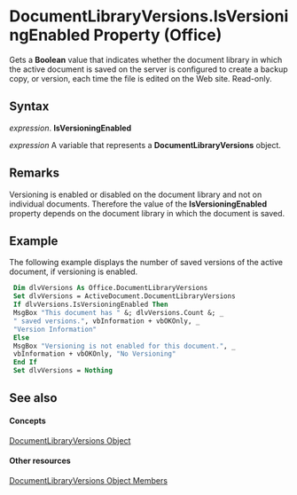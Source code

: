 
# DocumentLibraryVersions.IsVersioningEnabled Property (Office)

Gets a  **Boolean** value that indicates whether the document library in which the active document is saved on the server is configured to create a backup copy, or version, each time the file is edited on the Web site. Read-only.


## Syntax

 _expression_. **IsVersioningEnabled**

 _expression_ A variable that represents a **DocumentLibraryVersions** object.


## Remarks

Versioning is enabled or disabled on the document library and not on individual documents. Therefore the value of the  **IsVersioningEnabled** property depends on the document library in which the document is saved.


## Example

The following example displays the number of saved versions of the active document, if versioning is enabled.


```vb
 Dim dlvVersions As Office.DocumentLibraryVersions 
 Set dlvVersions = ActiveDocument.DocumentLibraryVersions 
 If dlvVersions.IsVersioningEnabled Then 
 MsgBox "This document has " &; dlvVersions.Count &; _ 
 " saved versions.", vbInformation + vbOKOnly, _ 
 "Version Information" 
 Else 
 MsgBox "Versioning is not enabled for this document.", _ 
 vbInformation + vbOKOnly, "No Versioning" 
 End If 
 Set dlvVersions = Nothing 

```


## See also


#### Concepts


[DocumentLibraryVersions Object](075c0315-fade-6d45-9ab9-6c798f6f09ac.md)
#### Other resources


[DocumentLibraryVersions Object Members](c7f34212-6ee3-de3e-d6a7-11271093c622.md)